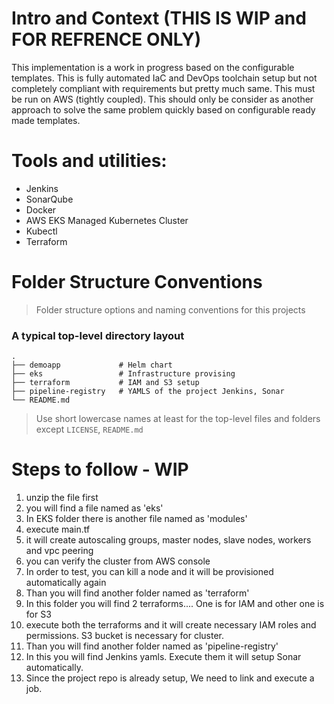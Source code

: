 # Intro and Context (THIS IS WIP and FOR REFRENCE ONLY) 
This implementation is a work in progress based on the configurable templates. This is fully automated IaC and DevOps toolchain setup but not completely compliant with requirements but pretty much same. This must be run on AWS (tightly coupled). This should only be consider as another approach to solve the same problem quickly based on configurable ready made templates.

# Tools and utilities:
- Jenkins  
- SonarQube
- Docker 
- AWS EKS Managed Kubernetes Cluster
- Kubectl
- Terraform


Folder Structure Conventions
============================

> Folder structure options and naming conventions for this projects

### A typical top-level directory layout

    .
    ├── demoapp        		# Helm chart
    ├── eks  				# Infrastructure provising
    ├── terraform 			# IAM and S3 setup
	├── pipeline-registry 	# YAMLS of the project Jenkins, Sonar
    └── README.md

> Use short lowercase names at least for the top-level files and folders except
> `LICENSE`, `README.md`

Steps to follow - WIP
=====================

1) unzip the file first
2) you will find a file named as 'eks'
3) In EKS folder there is another file named as 'modules'
4) execute main.tf
5) it will create autoscaling groups, master nodes, slave nodes, workers and vpc peering
6) you can verify the cluster from AWS console
7) In order to test, you can kill a node and it will be provisioned automatically again
8) Than you will find another folder named as 'terraform'
9) In this folder you will find 2 terraforms.... One is for IAM and other one is for S3
10) execute both the terraforms and it will create necessary IAM roles and permissions. S3 bucket is necessary for cluster.
11) Than you will find another folder named as 'pipeline-registry'
12) In this you will find Jenkins yamls. Execute them it will setup Sonar automatically.
13) Since the project repo is already setup, We need to link and execute a job.